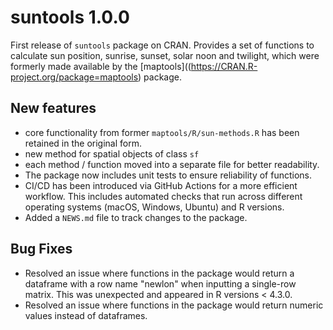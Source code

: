 # suntools 1.0.0

First release of `suntools` package on CRAN. Provides a set of functions to calculate sun position, sunrise, sunset, solar noon and twilight, which were formerly made available by the [maptools]((https://CRAN.R-project.org/package=maptools) package.

## New features

* core functionality from former `maptools/R/sun-methods.R` has been retained in the original form.
* new method for spatial objects of class `sf`
* each method / function moved into a separate file for better readability.
* The package now includes unit tests to ensure reliability of functions.
* CI/CD has been introduced via GitHub Actions for a more efficient workflow. This includes automated checks that run across different operating systems (macOS, Windows, Ubuntu) and R versions.
* Added a `NEWS.md` file to track changes to the package.

## Bug Fixes
* Resolved an issue where functions in the package would return a dataframe with a row name "newlon" when inputting a single-row matrix. This was unexpected and appeared in R versions < 4.3.0.
* Resolved an issue where functions in the package would return numeric values instead of dataframes. 